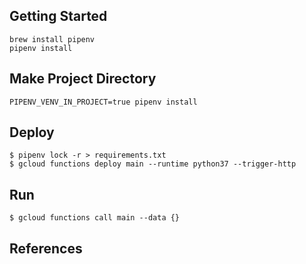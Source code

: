 
## Getting Started

```
brew install pipenv
pipenv install
```


## Make Project Directory

```
PIPENV_VENV_IN_PROJECT=true pipenv install
```

## Deploy
```
$ pipenv lock -r > requirements.txt
$ gcloud functions deploy main --runtime python37 --trigger-http
```

## Run

```
$ gcloud functions call main --data {}
```

## References

